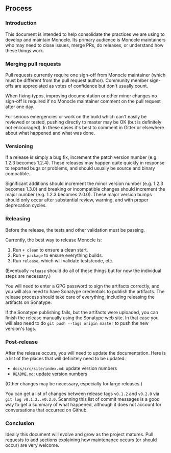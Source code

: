 ## Process

### Introduction

This document is intended to help consolidate the practices we are
using to develop and maintain Monocle. Its primary audience is Monocle
maintainers who may need to close issues, merge PRs, do releases, or
understand how these things work.

### Merging pull requests

Pull requests currently require one sign-off from Monocle maintainer 
(which must be different from the pull request author). Community member 
sign-offs are appreciated as votes of confidence but don't usually 
count.

When fixing typos, improving documentation or other minor changes 
no sign-off is required if no Monocle maintainer comment on the pull 
request after one day.

For serious emergencies or work on the build which can't easily be
reviewed or tested, pushing directly to master may be OK (but is
definitely not encouraged). In these cases it's best to comment in
Gitter or elsewhere about what happened and what was done.

### Versioning

If a release is simply a bug fix, increment the patch version number
(e.g. 1.2.3 becomes 1.2.4). These releases may happen quite quickly in
response to reported bugs or problems, and should usually be source
and binary compatible.

Significant additions should increment the minor version number 
(e.g. 1.2.3 becomes 1.3.0) and breaking or incompatible changes should 
increment the major number (e.g. 1.2.3 becomes 2.0.0). These major version 
bumps should only occur after substantial review, warning, and with proper 
deprecation cycles.

### Releasing

Before the release, the tests and other validation must be passing.

Currently, the best way to release Monocle is:

 1. Run `+ clean` to ensure a clean start.
 2. Run `+ package` to ensure everything builds.
 3. Run `release`, which will validate tests/code, etc.

(Eventually `release` should do all of these things but for now the
individual steps are necessary.)

You will need to enter a GPG password to sign the artifacts correctly,
and you will also need to have Sonatype credentials to publish the
artifacts. The release process should take care of everything,
including releasing the artifacts on Sonatype.

If the Sonatype publishing fails, but the artifacts were uploaded, you
can finish the release manually using the Sonatype web site. In that
case you will also need to do `git push --tags origin master` to push
the new version's tags.

### Post-release

After the release occurs, you will need to update the
documentation. Here is a list of the places that will definitely need
to be updated:

 * `docs/src/site/index.md`: update version numbers
 * `README.md`: update version numbers

(Other changes may be necessary, especially for large releases.)

You can get a list of changes between release tags `v0.1.2` and
`v0.2.0` via `git log v0.1.2..v0.2.0`. Scanning this list of commit
messages is a good way to get a summary of what happened, although it
does not account for conversations that occurred on Github.

### Conclusion

Ideally this document will evolve and grow as the project
matures. Pull requests to add sections explaining how maintenance
occurs (or should occur) are very welcome.
